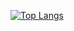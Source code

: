 [![Top Langs](https://github-readme-stats.vercel.app/api/top-langs/?username=kkr155&layout=compact&langs_count=10)](https://github.com/anuraghazra/github-readme-stats)
